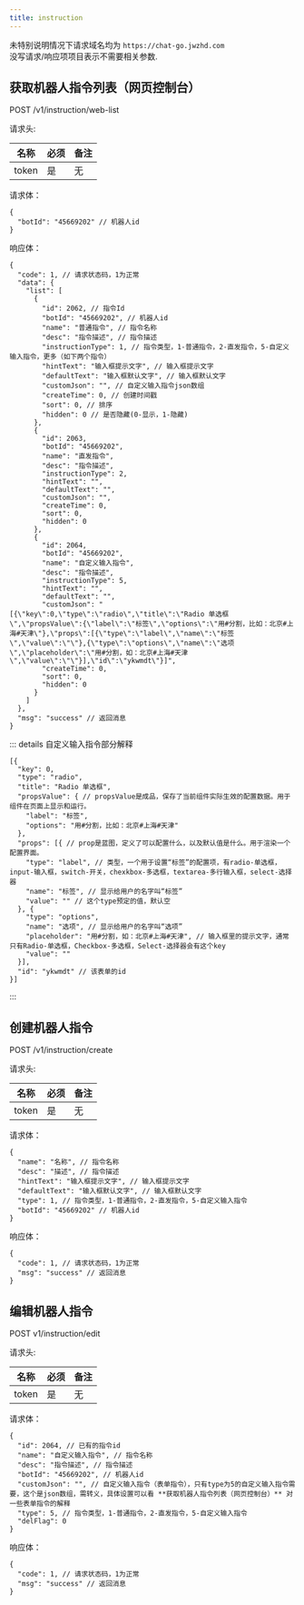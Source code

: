 ```yaml
---
title: instruction
---
```


未特别说明情况下请求域名均为 `https://chat-go.jwzhd.com`  
没写请求/响应项项目表示不需要相关参数.

## 获取机器人指令列表（网页控制台）

POST /v1/instruction/web-list

请求头:  

|名称|必须|备注|
|-----|-----|-----|
|token|是|无|

请求体：

```JSONC
{
  "botId": "45669202" // 机器人id
}
```

响应体：

```JSONC
{
  "code": 1, // 请求状态码，1为正常
  "data": {
    "list": [
      {
        "id": 2062, // 指令Id
        "botId": "45669202", // 机器人id
        "name": "普通指令", // 指令名称
        "desc": "指令描述", // 指令描述
        "instructionType": 1, // 指令类型，1-普通指令，2-直发指令，5-自定义输入指令，更多（如下两个指令）
        "hintText": "输入框提示文字", // 输入框提示文字
        "defaultText": "输入框默认文字", // 输入框默认文字
        "customJson": "", // 自定义输入指令json数组
        "createTime": 0, // 创建时间戳
        "sort": 0, // 排序
        "hidden": 0 // 是否隐藏(0-显示，1-隐藏)
      },
      {
        "id": 2063,
        "botId": "45669202",
        "name": "直发指令",
        "desc": "指令描述",
        "instructionType": 2,
        "hintText": "",
        "defaultText": "",
        "customJson": "",
        "createTime": 0,
        "sort": 0,
        "hidden": 0
      },
      {
        "id": 2064,
        "botId": "45669202",
        "name": "自定义输入指令",
        "desc": "指令描述",
        "instructionType": 5,
        "hintText": "",
        "defaultText": "",
        "customJson": "[{\"key\":0,\"type\":\"radio\",\"title\":\"Radio 单选框\",\"propsValue\":{\"label\":\"标签\",\"options\":\"用#分割，比如：北京#上海#天津\"},\"props\":[{\"type\":\"label\",\"name\":\"标签\",\"value\":\"\"},{\"type\":\"options\",\"name\":\"选项\",\"placeholder\":\"用#分割，如：北京#上海#天津\",\"value\":\"\"}],\"id\":\"ykwmdt\"}]",
        "createTime": 0,
        "sort": 0,
        "hidden": 0
      }
    ]
  },
  "msg": "success" // 返回消息
}
```

::: details 自定义输入指令部分解释

```jsonc
[{
  "key": 0,
  "type": "radio",
  "title": "Radio 单选框",
  "propsValue": { // propsValue是成品，保存了当前组件实际生效的配置数据。用于组件在页面上显示和运行。
    "label": "标签",
    "options": "用#分割，比如：北京#上海#天津"
  },
  "props": [{ // prop是蓝图，定义了可以配置什么，以及默认值是什么。用于渲染一个配置界面。
    "type": "label", // 类型，一个用于设置“标签”的配置项，有radio-单选框，input-输入框，switch-开关，chexkbox-多选框，textarea-多行输入框，select-选择器
    "name": "标签", // 显示给用户的名字叫“标签”
    "value": "" // 这个type预定的值，默认空
  }, {
    "type": "options",
    "name": "选项", // 显示给用户的名字叫“选项”
    "placeholder": "用#分割，如：北京#上海#天津", // 输入框里的提示文字，通常只有Radio-单选框，Checkbox-多选框，Select-选择器会有这个key
    "value": ""
  }],
  "id": "ykwmdt" // 该表单的id
}]
```

:::

## 创建机器人指令

POST /v1/instruction/create

请求头:  

|名称|必须|备注|
|-----|-----|-----|
|token|是|无|

请求体：

```JSONC
{
  "name": "名称", // 指令名称
  "desc": "描述", // 指令描述
  "hintText": "输入框提示文字", // 输入框提示文字 
  "defaultText": "输入框默认文字", // 输入框默认文字
  "type": 1, // 指令类型，1-普通指令，2-直发指令，5-自定义输入指令
  "botId": "45669202" // 机器人id
}
```

响应体：

```JSONC
{
  "code": 1, // 请求状态码，1为正常
  "msg": "success" // 返回消息
}
```

## 编辑机器人指令

POST v1/instruction/edit

请求头:  

|名称|必须|备注|
|-----|-----|-----|
|token|是|无|

请求体：

```JSONC
{
  "id": 2064, // 已有的指令id
  "name": "自定义输入指令", // 指令名称
  "desc": "指令描述", // 指令描述
  "botId": "45669202", // 机器人id
  "customJson": "", // 自定义输入指令（表单指令），只有type为5的自定义输入指令需要，这个是json数组，需转义，具体设置可以看 **获取机器人指令列表（网页控制台）** 对一些表单指令的解释
  "type": 5, // 指令类型，1-普通指令，2-直发指令，5-自定义输入指令
  "delFlag": 0
}
```

响应体：

```JSONC
{
  "code": 1, // 请求状态码，1为正常
  "msg": "success" // 返回消息
}
```
